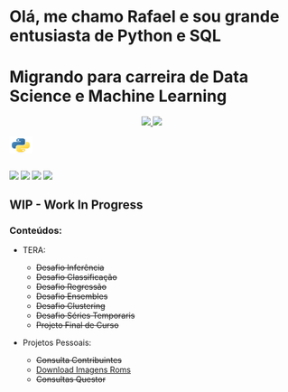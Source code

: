 # Olá, me chamo Rafael e sou grande entusiasta de Python e SQL
# Migrando para carreira de Data Science e Machine Learning
<div align="center">
  <a href="https://github.com/Rafael-T-Santos">
  <img height="160em" src="https://github-readme-stats.vercel.app/api?username=rafael-t-santos&show_icons=true&theme=algolia&include_all_commits=true&count_private=true"/>
  <img height="160em" src="https://github-readme-stats.vercel.app/api/top-langs/?username=rafael-t-santos&layout=compact&langs_count=7&theme=algolia "/>
</div>
<div style="display: inline_block"><br>
  <img align="center" alt="Rafa-Python" height="30" width="40" src="https://raw.githubusercontent.com/devicons/devicon/master/icons/python/python-original.svg">
</div>
  
  ##
 
<div> 
  <a href="https://instagram.com/rafaeltoshiba" target="_blank"><img src="https://img.shields.io/badge/-Instagram-%23E4405F?style=for-the-badge&logo=instagram&logoColor=white" target="_blank"></a>
    <a href="https://www.linkedin.com/in/rafael-t-santos" target="_blank"><img src="https://img.shields.io/badge/-LinkedIn-%230077B5?style=for-the-badge&logo=linkedin&logoColor=white" target="_blank"></a> 
  <a href = "mailto:dev.rafaelsantos@outlook.com"><img src="https://img.shields.io/badge/Microsoft_Outlook-0078D4?style=for-the-badge&logo=microsoft-outlook&logoColor=white" target="_blank"></a>
  <a href="https://www.hackerrank.com/dev_rafaelsantos" target="_blank"><img src="https://img.shields.io/badge/-Hackerrank-2EC866?style=for-the-badge&logo=HackerRank&logoColor=white" target="_blank"></a> 

  ## WIP - Work In Progress
  
### Conteúdos:
  - TERA:
    - ~~Desafio Inferência~~
    - ~~Desafio Classificação~~
    - ~~Desafio Regressão~~
    - ~~Desafio Ensembles~~
    - ~~Desafio Clustering~~
    - ~~Desafio Séries Temporaris~~
    - ~~Projeto Final de Curso~~
  
  - Projetos Pessoais:
    - ~~Consulta Contribuintes~~
    - [Download Imagens Roms](https://github.com/Rafael-T-Santos/request_imagens)
    - ~~Consultas Questor~~
    
</div>
